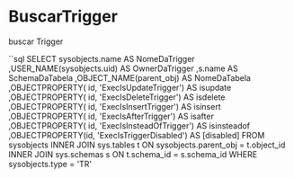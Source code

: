# BuscarTrigger
buscar Trigger





``sql
SELECT
     sysobjects.name AS NomeDaTrigger 
    ,USER_NAME(sysobjects.uid) AS OwnerDaTrigger 
    ,s.name AS SchemaDaTabela 
    ,OBJECT_NAME(parent_obj) AS NomeDaTabela 
    ,OBJECTPROPERTY( id, 'ExecIsUpdateTrigger') AS isupdate 
    ,OBJECTPROPERTY( id, 'ExecIsDeleteTrigger') AS isdelete 
    ,OBJECTPROPERTY( id, 'ExecIsInsertTrigger') AS isinsert 
    ,OBJECTPROPERTY( id, 'ExecIsAfterTrigger') AS isafter 
    ,OBJECTPROPERTY( id, 'ExecIsInsteadOfTrigger') AS isinsteadof 
    ,OBJECTPROPERTY(id, 'ExecIsTriggerDisabled') AS [disabled] 
FROM sysobjects 
INNER JOIN sys.tables t 
    ON sysobjects.parent_obj = t.object_id 
INNER JOIN sys.schemas s 
    ON t.schema_id = s.schema_id 
WHERE sysobjects.type = 'TR'
